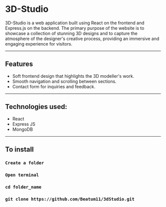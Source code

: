 # 3D-Studio

3D-Studio is a web application built using React on the frontend and Express.js on the backend. 
The primary purpose of the website is to showcase a collection of stunning 3D designs and to capture the atmosphere of the designer's creative process, 
providing an immersive and engaging experience for visitors.
________

## Features

- Soft frontend design that highlights the 3D modeller's work.
- Smooth navigation and scrolling between sections.
- Contact form for inquiries and feedback.
_________


## Technologies used:

- React
- Express JS
- MongoDB
_________________

## To install

### `Create a folder`
### `Open terminal`
### `cd folder_name`
### `git clone https://github.com/Beatum11/3dStudio.git`
